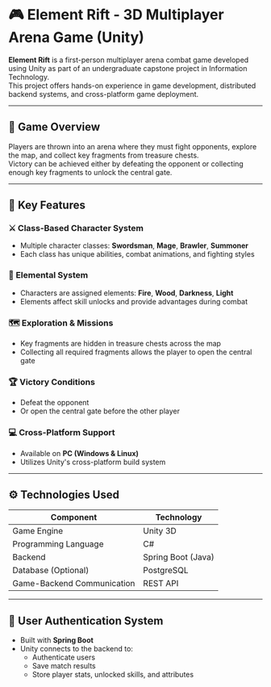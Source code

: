 # 🎮 Element Rift - 3D Multiplayer Arena Game (Unity)

**Element Rift** is a first-person multiplayer arena combat game developed using Unity as part of an undergraduate capstone project in Information Technology.  
This project offers hands-on experience in game development, distributed backend systems, and cross-platform game deployment.

---

## 🧠 Game Overview

Players are thrown into an arena where they must fight opponents, explore the map, and collect key fragments from treasure chests.  
Victory can be achieved either by defeating the opponent or collecting enough key fragments to unlock the central gate.

---

## 🧩 Key Features

### ⚔️ Class-Based Character System
- Multiple character classes: **Swordsman**, **Mage**, **Brawler**, **Summoner**
- Each class has unique abilities, combat animations, and fighting styles

### 🌟 Elemental System
- Characters are assigned elements: **Fire**, **Wood**, **Darkness**, **Light**
- Elements affect skill unlocks and provide advantages during combat

### 🗺️ Exploration & Missions
- Key fragments are hidden in treasure chests across the map
- Collecting all required fragments allows the player to open the central gate

### 🏆 Victory Conditions
- Defeat the opponent
- Or open the central gate before the other player

### 💻 Cross-Platform Support
- Available on **PC (Windows & Linux)**
- Utilizes Unity's cross-platform build system

---

## ⚙️ Technologies Used

| Component                  | Technology            |
|---------------------------|------------------------|
| Game Engine               | Unity 3D               |
| Programming Language      | C#                     |
| Backend                   | Spring Boot (Java)     |
| Database (Optional)       | PostgreSQL             |
| Game-Backend Communication| REST API               |

---

## 🔐 User Authentication System

- Built with **Spring Boot**
- Unity connects to the backend to:
  - Authenticate users
  - Save match results
  - Store player stats, unlocked skills, and attributes
